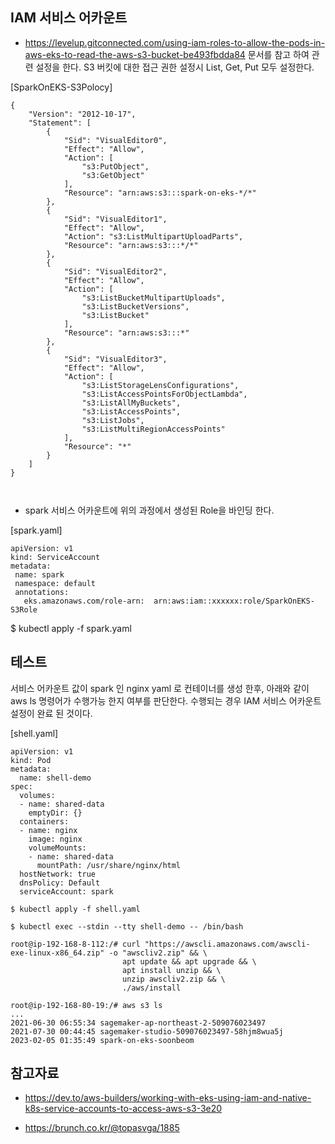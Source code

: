 ## IAM 서비스 어카운트 ##

* https://levelup.gitconnected.com/using-iam-roles-to-allow-the-pods-in-aws-eks-to-read-the-aws-s3-bucket-be493fbdda84 문서를 참고 하여 관련 설정을 한다. S3 버킷에 대한 접근 권한 설정시 List, Get, Put 모두 설정한다.

[SparkOnEKS-S3Polocy]
```
{
    "Version": "2012-10-17",
    "Statement": [
        {
            "Sid": "VisualEditor0",
            "Effect": "Allow",
            "Action": [
                "s3:PutObject",
                "s3:GetObject"
            ],
            "Resource": "arn:aws:s3:::spark-on-eks-*/*"
        },
        {
            "Sid": "VisualEditor1",
            "Effect": "Allow",
            "Action": "s3:ListMultipartUploadParts",
            "Resource": "arn:aws:s3:::*/*"
        },
        {
            "Sid": "VisualEditor2",
            "Effect": "Allow",
            "Action": [
                "s3:ListBucketMultipartUploads",
                "s3:ListBucketVersions",
                "s3:ListBucket"
            ],
            "Resource": "arn:aws:s3:::*"
        },
        {
            "Sid": "VisualEditor3",
            "Effect": "Allow",
            "Action": [
                "s3:ListStorageLensConfigurations",
                "s3:ListAccessPointsForObjectLambda",
                "s3:ListAllMyBuckets",
                "s3:ListAccessPoints",
                "s3:ListJobs",
                "s3:ListMultiRegionAccessPoints"
            ],
            "Resource": "*"
        }
    ]
}



```


* spark 서비스 어카운트에 위의 과정에서 생성된 Role을 바인딩 한다.

[spark.yaml]
```
apiVersion: v1
kind: ServiceAccount
metadata:
 name: spark
 namespace: default
 annotations:
   eks.amazonaws.com/role-arn:  arn:aws:iam::xxxxxx:role/SparkOnEKS-S3Role
```
$ kubectl apply -f spark.yaml 



## 테스트 ##

서비스 어카운트 값이 spark 인 nginx yaml 로 컨테이너를 생성 한후, 아래와 같이 aws ls 명령어가 수행가능 한지 여부를 판단한다.
수행되는 경우 IAM 서비스 어카운트 설정이 완료 된 것이다.

[shell.yaml]
```
apiVersion: v1
kind: Pod
metadata:
  name: shell-demo
spec:
  volumes:
  - name: shared-data
    emptyDir: {}
  containers:
  - name: nginx
    image: nginx
    volumeMounts:
    - name: shared-data
      mountPath: /usr/share/nginx/html
  hostNetwork: true
  dnsPolicy: Default
  serviceAccount: spark
```

```
$ kubectl apply -f shell.yaml

$ kubectl exec --stdin --tty shell-demo -- /bin/bash

root@ip-192-168-8-112:/# curl "https://awscli.amazonaws.com/awscli-exe-linux-x86_64.zip" -o "awscliv2.zip" && \
                         apt update && apt upgrade && \
                         apt install unzip && \
                         unzip awscliv2.zip && \
                         ./aws/install

root@ip-192-168-80-19:/# aws s3 ls
...
2021-06-30 06:55:34 sagemaker-ap-northeast-2-509076023497
2021-07-30 00:44:45 sagemaker-studio-509076023497-58hjm8wua5j
2023-02-05 01:35:49 spark-on-eks-soonbeom
```





## 참고자료 ##



* https://dev.to/aws-builders/working-with-eks-using-iam-and-native-k8s-service-accounts-to-access-aws-s3-3e20

* https://brunch.co.kr/@topasvga/1885
